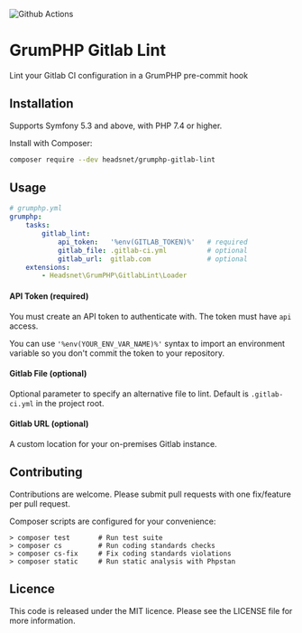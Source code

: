 ![Github Actions](https://github.com/headsnet/grumphp-gitlab-lint/actions/workflows/ci.yml/badge.svg)

# GrumPHP Gitlab Lint

Lint your Gitlab CI configuration in a GrumPHP pre-commit hook

## Installation

Supports Symfony 5.3 and above, with PHP 7.4 or higher.

Install with Composer:

```bash
composer require --dev headsnet/grumphp-gitlab-lint
```

## Usage

```yaml
# grumphp.yml
grumphp:
    tasks:
        gitlab_lint:
            api_token:   '%env(GITLAB_TOKEN)%'   # required
            gitlab_file: .gitlab-ci.yml          # optional
            gitlab_url:  gitlab.com              # optional
    extensions:
        - Headsnet\GrumPHP\GitlabLint\Loader
```

#### API Token (required)

You must create an API token to authenticate with. The token must have `api` access.

You can use `'%env(YOUR_ENV_VAR_NAME)%'` syntax to import an environment variable so you don't commit the token to your 
repository.

#### Gitlab File (optional)

Optional parameter to specify an alternative file to lint. Default is `.gitlab-ci.yml` in the project root.

#### Gitlab URL (optional)

A custom location for your on-premises Gitlab instance.


## Contributing

Contributions are welcome. Please submit pull requests with one fix/feature per
pull request.

Composer scripts are configured for your convenience:

```
> composer test       # Run test suite
> composer cs         # Run coding standards checks
> composer cs-fix     # Fix coding standards violations
> composer static     # Run static analysis with Phpstan
```

## Licence

This code is released under the MIT licence. Please see the LICENSE file for more information.



